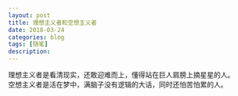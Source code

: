 ```yaml
---
layout: post
title: 理想主义者和空想主义者
date: 2018-03-24
categories: blog
tags: [随笔]
description: 
---
```


理想主义者是看清现实，还敢迎难而上，懂得站在巨人肩膀上摘星星的人。       
空想主义者是活在梦中，满脑子没有逻辑的大话，同时还怕苦怕累的人。
